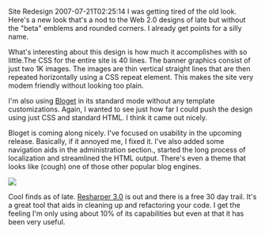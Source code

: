Site Redesign
2007-07-21T02:25:14
I was getting tired of the old look. Here's a new look that's a nod to the Web 2.0 designs of late but without the "beta" emblems and rounded corners. I already get points for a silly name.  
  
What's interesting about this design is how much it accomplishes with so little.The CSS for the entire site is 40 lines. The banner graphics consist of just two 1K images. The images are thin vertical straight lines that are then repeated horizontally using a CSS repeat element. This makes the site very modem friendly without looking too plain.  
  
I'm also using [Bloget](/bloget) in its standard mode without any template customizations. Again, I wanted to see just how far I could push the design using just CSS and standard HTML. I think it came out nicely.  
  
Bloget is coming along nicely. I've focused on usability in the upcoming release. Basically, if it annoyed me, I fixed it. I've also added some navigation aids in the administration section., started the long process of localization and streamlined the HTML output. There's even a theme that looks like (cough) one of those other popular blog engines.  
  


![](http://www.jetbrains.com/resharper/img/test-tubes.jpg)

Cool finds as of late. [Resharper 3.0](http://www.jetbrains.com/resharper/) is out and there is a free 30 day trail. It's a great tool that aids in cleaning up and refactoring your code. I get the feeling I'm only using about 10% of its capabilities but even at that it has been very useful.  

